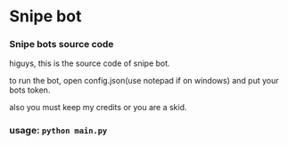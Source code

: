 # Snipe bot

###

### Snipe bots source code
<p>higuys, this is the source code of snipe bot.</p>
<p>to run the bot, open config.json(use notepad if on windows) and put your bots token.</p>
<p>also you must keep my credits or you are a skid.</p>

### usage: `python main.py`
